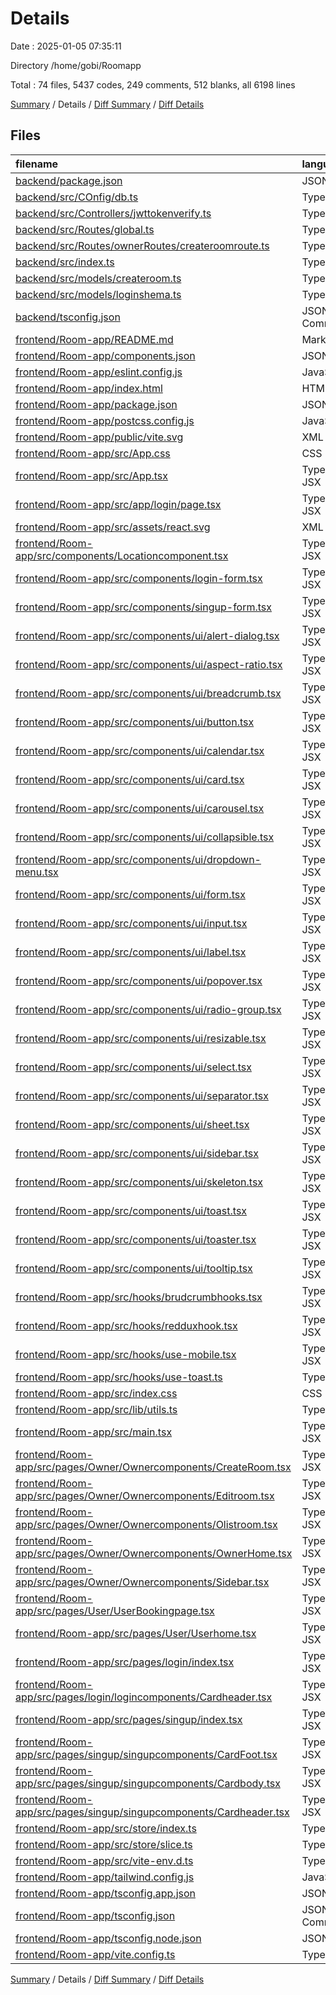 # Details

Date : 2025-01-05 07:35:11

Directory /home/gobi/Roomapp

Total : 74 files,  5437 codes, 249 comments, 512 blanks, all 6198 lines

[Summary](results.md) / Details / [Diff Summary](diff.md) / [Diff Details](diff-details.md)

## Files
| filename | language | code | comment | blank | total |
| :--- | :--- | ---: | ---: | ---: | ---: |
| [backend/package.json](/backend/package.json) | JSON | 39 | 0 | 1 | 40 |
| [backend/src/COnfig/db.ts](/backend/src/COnfig/db.ts) | TypeScript | 15 | 1 | 2 | 18 |
| [backend/src/Controllers/jwttokenverify.ts](/backend/src/Controllers/jwttokenverify.ts) | TypeScript | 22 | 3 | 6 | 31 |
| [backend/src/Routes/global.ts](/backend/src/Routes/global.ts) | TypeScript | 258 | 17 | 22 | 297 |
| [backend/src/Routes/ownerRoutes/createroomroute.ts](/backend/src/Routes/ownerRoutes/createroomroute.ts) | TypeScript | 0 | 0 | 1 | 1 |
| [backend/src/index.ts](/backend/src/index.ts) | TypeScript | 24 | 5 | 8 | 37 |
| [backend/src/models/createroom.ts](/backend/src/models/createroom.ts) | TypeScript | 37 | 1 | 2 | 40 |
| [backend/src/models/loginshema.ts](/backend/src/models/loginshema.ts) | TypeScript | 34 | 0 | 2 | 36 |
| [backend/tsconfig.json](/backend/tsconfig.json) | JSON with Comments | 18 | 0 | 2 | 20 |
| [frontend/Room-app/README.md](/frontend/Room-app/README.md) | Markdown | 43 | 0 | 10 | 53 |
| [frontend/Room-app/components.json](/frontend/Room-app/components.json) | JSON | 21 | 0 | 0 | 21 |
| [frontend/Room-app/eslint.config.js](/frontend/Room-app/eslint.config.js) | JavaScript | 27 | 0 | 2 | 29 |
| [frontend/Room-app/index.html](/frontend/Room-app/index.html) | HTML | 13 | 0 | 1 | 14 |
| [frontend/Room-app/package.json](/frontend/Room-app/package.json) | JSON | 78 | 0 | 1 | 79 |
| [frontend/Room-app/postcss.config.js](/frontend/Room-app/postcss.config.js) | JavaScript | 6 | 0 | 1 | 7 |
| [frontend/Room-app/public/vite.svg](/frontend/Room-app/public/vite.svg) | XML | 1 | 0 | 0 | 1 |
| [frontend/Room-app/src/App.css](/frontend/Room-app/src/App.css) | CSS | 0 | 43 | 1 | 44 |
| [frontend/Room-app/src/App.tsx](/frontend/Room-app/src/App.tsx) | TypeScript JSX | 25 | 1 | 2 | 28 |
| [frontend/Room-app/src/app/login/page.tsx](/frontend/Room-app/src/app/login/page.tsx) | TypeScript JSX | 30 | 0 | 3 | 33 |
| [frontend/Room-app/src/assets/react.svg](/frontend/Room-app/src/assets/react.svg) | XML | 1 | 0 | 0 | 1 |
| [frontend/Room-app/src/components/Locationcomponent.tsx](/frontend/Room-app/src/components/Locationcomponent.tsx) | TypeScript JSX | 80 | 0 | 12 | 92 |
| [frontend/Room-app/src/components/login-form.tsx](/frontend/Room-app/src/components/login-form.tsx) | TypeScript JSX | 0 | 0 | 1 | 1 |
| [frontend/Room-app/src/components/singup-form.tsx](/frontend/Room-app/src/components/singup-form.tsx) | TypeScript JSX | 0 | 0 | 1 | 1 |
| [frontend/Room-app/src/components/ui/alert-dialog.tsx](/frontend/Room-app/src/components/ui/alert-dialog.tsx) | TypeScript JSX | 126 | 0 | 14 | 140 |
| [frontend/Room-app/src/components/ui/aspect-ratio.tsx](/frontend/Room-app/src/components/ui/aspect-ratio.tsx) | TypeScript JSX | 3 | 0 | 3 | 6 |
| [frontend/Room-app/src/components/ui/breadcrumb.tsx](/frontend/Room-app/src/components/ui/breadcrumb.tsx) | TypeScript JSX | 105 | 0 | 11 | 116 |
| [frontend/Room-app/src/components/ui/button.tsx](/frontend/Room-app/src/components/ui/button.tsx) | TypeScript JSX | 52 | 0 | 6 | 58 |
| [frontend/Room-app/src/components/ui/calendar.tsx](/frontend/Room-app/src/components/ui/calendar.tsx) | TypeScript JSX | 70 | 0 | 5 | 75 |
| [frontend/Room-app/src/components/ui/card.tsx](/frontend/Room-app/src/components/ui/card.tsx) | TypeScript JSX | 68 | 0 | 9 | 77 |
| [frontend/Room-app/src/components/ui/carousel.tsx](/frontend/Room-app/src/components/ui/carousel.tsx) | TypeScript JSX | 231 | 0 | 30 | 261 |
| [frontend/Room-app/src/components/ui/collapsible.tsx](/frontend/Room-app/src/components/ui/collapsible.tsx) | TypeScript JSX | 5 | 0 | 5 | 10 |
| [frontend/Room-app/src/components/ui/dropdown-menu.tsx](/frontend/Room-app/src/components/ui/dropdown-menu.tsx) | TypeScript JSX | 182 | 0 | 18 | 200 |
| [frontend/Room-app/src/components/ui/form.tsx](/frontend/Room-app/src/components/ui/form.tsx) | TypeScript JSX | 152 | 0 | 25 | 177 |
| [frontend/Room-app/src/components/ui/input.tsx](/frontend/Room-app/src/components/ui/input.tsx) | TypeScript JSX | 19 | 0 | 4 | 23 |
| [frontend/Room-app/src/components/ui/label.tsx](/frontend/Room-app/src/components/ui/label.tsx) | TypeScript JSX | 20 | 0 | 5 | 25 |
| [frontend/Room-app/src/components/ui/popover.tsx](/frontend/Room-app/src/components/ui/popover.tsx) | TypeScript JSX | 25 | 0 | 7 | 32 |
| [frontend/Room-app/src/components/ui/radio-group.tsx](/frontend/Room-app/src/components/ui/radio-group.tsx) | TypeScript JSX | 38 | 0 | 5 | 43 |
| [frontend/Room-app/src/components/ui/resizable.tsx](/frontend/Room-app/src/components/ui/resizable.tsx) | TypeScript JSX | 38 | 0 | 6 | 44 |
| [frontend/Room-app/src/components/ui/select.tsx](/frontend/Room-app/src/components/ui/select.tsx) | TypeScript JSX | 145 | 0 | 13 | 158 |
| [frontend/Room-app/src/components/ui/separator.tsx](/frontend/Room-app/src/components/ui/separator.tsx) | TypeScript JSX | 26 | 0 | 4 | 30 |
| [frontend/Room-app/src/components/ui/sheet.tsx](/frontend/Room-app/src/components/ui/sheet.tsx) | TypeScript JSX | 125 | 0 | 16 | 141 |
| [frontend/Room-app/src/components/ui/sidebar.tsx](/frontend/Room-app/src/components/ui/sidebar.tsx) | TypeScript JSX | 697 | 12 | 54 | 763 |
| [frontend/Room-app/src/components/ui/skeleton.tsx](/frontend/Room-app/src/components/ui/skeleton.tsx) | TypeScript JSX | 13 | 0 | 3 | 16 |
| [frontend/Room-app/src/components/ui/toast.tsx](/frontend/Room-app/src/components/ui/toast.tsx) | TypeScript JSX | 115 | 0 | 13 | 128 |
| [frontend/Room-app/src/components/ui/toaster.tsx](/frontend/Room-app/src/components/ui/toaster.tsx) | TypeScript JSX | 31 | 0 | 3 | 34 |
| [frontend/Room-app/src/components/ui/tooltip.tsx](/frontend/Room-app/src/components/ui/tooltip.tsx) | TypeScript JSX | 24 | 0 | 7 | 31 |
| [frontend/Room-app/src/hooks/brudcrumbhooks.tsx](/frontend/Room-app/src/hooks/brudcrumbhooks.tsx) | TypeScript JSX | 50 | 5 | 7 | 62 |
| [frontend/Room-app/src/hooks/redduxhook.tsx](/frontend/Room-app/src/hooks/redduxhook.tsx) | TypeScript JSX | 4 | 1 | 2 | 7 |
| [frontend/Room-app/src/hooks/use-mobile.tsx](/frontend/Room-app/src/hooks/use-mobile.tsx) | TypeScript JSX | 15 | 0 | 5 | 20 |
| [frontend/Room-app/src/hooks/use-toast.ts](/frontend/Room-app/src/hooks/use-toast.ts) | TypeScript | 160 | 3 | 32 | 195 |
| [frontend/Room-app/src/index.css](/frontend/Room-app/src/index.css) | CSS | 47 | 96 | 5 | 148 |
| [frontend/Room-app/src/lib/utils.ts](/frontend/Room-app/src/lib/utils.ts) | TypeScript | 5 | 0 | 2 | 7 |
| [frontend/Room-app/src/main.tsx](/frontend/Room-app/src/main.tsx) | TypeScript JSX | 19 | 0 | 2 | 21 |
| [frontend/Room-app/src/pages/Owner/Ownercomponents/CreateRoom.tsx](/frontend/Room-app/src/pages/Owner/Ownercomponents/CreateRoom.tsx) | TypeScript JSX | 310 | 8 | 11 | 329 |
| [frontend/Room-app/src/pages/Owner/Ownercomponents/Editroom.tsx](/frontend/Room-app/src/pages/Owner/Ownercomponents/Editroom.tsx) | TypeScript JSX | 418 | 12 | 16 | 446 |
| [frontend/Room-app/src/pages/Owner/Ownercomponents/Olistroom.tsx](/frontend/Room-app/src/pages/Owner/Ownercomponents/Olistroom.tsx) | TypeScript JSX | 171 | 3 | 4 | 178 |
| [frontend/Room-app/src/pages/Owner/Ownercomponents/OwnerHome.tsx](/frontend/Room-app/src/pages/Owner/Ownercomponents/OwnerHome.tsx) | TypeScript JSX | 68 | 2 | 10 | 80 |
| [frontend/Room-app/src/pages/Owner/Ownercomponents/Sidebar.tsx](/frontend/Room-app/src/pages/Owner/Ownercomponents/Sidebar.tsx) | TypeScript JSX | 89 | 0 | 3 | 92 |
| [frontend/Room-app/src/pages/User/UserBookingpage.tsx](/frontend/Room-app/src/pages/User/UserBookingpage.tsx) | TypeScript JSX | 273 | 5 | 5 | 283 |
| [frontend/Room-app/src/pages/User/Userhome.tsx](/frontend/Room-app/src/pages/User/Userhome.tsx) | TypeScript JSX | 207 | 4 | 4 | 215 |
| [frontend/Room-app/src/pages/login/index.tsx](/frontend/Room-app/src/pages/login/index.tsx) | TypeScript JSX | 101 | 2 | 9 | 112 |
| [frontend/Room-app/src/pages/login/logincomponents/Cardheader.tsx](/frontend/Room-app/src/pages/login/logincomponents/Cardheader.tsx) | TypeScript JSX | 18 | 0 | 2 | 20 |
| [frontend/Room-app/src/pages/singup/index.tsx](/frontend/Room-app/src/pages/singup/index.tsx) | TypeScript JSX | 53 | 1 | 5 | 59 |
| [frontend/Room-app/src/pages/singup/singupcomponents/CardFoot.tsx](/frontend/Room-app/src/pages/singup/singupcomponents/CardFoot.tsx) | TypeScript JSX | 23 | 0 | 3 | 26 |
| [frontend/Room-app/src/pages/singup/singupcomponents/Cardbody.tsx](/frontend/Room-app/src/pages/singup/singupcomponents/Cardbody.tsx) | TypeScript JSX | 116 | 15 | 15 | 146 |
| [frontend/Room-app/src/pages/singup/singupcomponents/Cardheader.tsx](/frontend/Room-app/src/pages/singup/singupcomponents/Cardheader.tsx) | TypeScript JSX | 15 | 0 | 3 | 18 |
| [frontend/Room-app/src/store/index.ts](/frontend/Room-app/src/store/index.ts) | TypeScript | 23 | 2 | 4 | 29 |
| [frontend/Room-app/src/store/slice.ts](/frontend/Room-app/src/store/slice.ts) | TypeScript | 29 | 1 | 5 | 35 |
| [frontend/Room-app/src/vite-env.d.ts](/frontend/Room-app/src/vite-env.d.ts) | TypeScript | 0 | 1 | 1 | 2 |
| [frontend/Room-app/tailwind.config.js](/frontend/Room-app/tailwind.config.js) | JavaScript | 66 | 1 | 1 | 68 |
| [frontend/Room-app/tsconfig.app.json](/frontend/Room-app/tsconfig.app.json) | JSON | 28 | 2 | 4 | 34 |
| [frontend/Room-app/tsconfig.json](/frontend/Room-app/tsconfig.json) | JSON with Comments | 13 | 0 | 1 | 14 |
| [frontend/Room-app/tsconfig.node.json](/frontend/Room-app/tsconfig.node.json) | JSON | 20 | 2 | 3 | 25 |
| [frontend/Room-app/vite.config.ts](/frontend/Room-app/vite.config.ts) | TypeScript | 14 | 0 | 1 | 15 |

[Summary](results.md) / Details / [Diff Summary](diff.md) / [Diff Details](diff-details.md)